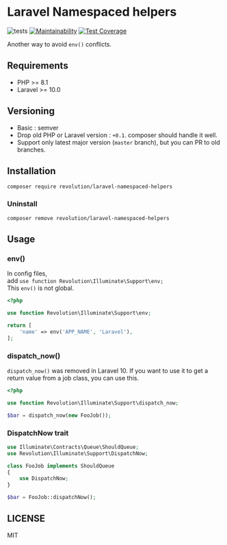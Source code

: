 # Laravel Namespaced helpers

![tests](https://github.com/kawax/laravel-namespaced-helpers/workflows/tests/badge.svg)
[![Maintainability](https://api.codeclimate.com/v1/badges/4e97eb5eceb1eed02621/maintainability)](https://codeclimate.com/github/kawax/laravel-namespaced-helpers/maintainability)
[![Test Coverage](https://api.codeclimate.com/v1/badges/4e97eb5eceb1eed02621/test_coverage)](https://codeclimate.com/github/kawax/laravel-namespaced-helpers/test_coverage)

Another way to avoid `env()` conflicts.

## Requirements
- PHP >= 8.1
- Laravel >= 10.0

## Versioning
- Basic : semver
- Drop old PHP or Laravel version : `+0.1`. composer should handle it well.
- Support only latest major version (`master` branch), but you can PR to old branches.

## Installation
```shell
composer require revolution/laravel-namespaced-helpers
```

### Uninstall
```shell
composer remove revolution/laravel-namespaced-helpers
```

## Usage

### env()
In config files,  
add `use function Revolution\Illuminate\Support\env;`  
This `env()` is not global.

```php
<?php

use function Revolution\Illuminate\Support\env;

return [
    'name' => env('APP_NAME', 'Laravel'),
];
```

### dispatch_now()
`dispatch_now()` was removed in Laravel 10. If you want to use it to get a return value from a job class, you can use this.

```php
<?php

use function Revolution\Illuminate\Support\dispatch_now;

$bar = dispatch_now(new FooJob());
```

### DispatchNow trait
```php
use Illuminate\Contracts\Queue\ShouldQueue;
use Revolution\Illuminate\Support\DispatchNow;

class FooJob implements ShouldQueue
{
    use DispatchNow;
}
```

```php
$bar = FooJob::dispatchNow();
```

## LICENSE
MIT  
